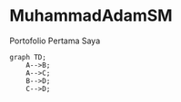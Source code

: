 # MuhammadAdamSM
Portofolio Pertama Saya
```mermaid
graph TD;
    A-->B;
    A-->C;
    B-->D;
    C-->D;
```
